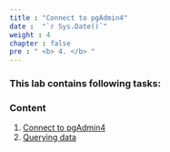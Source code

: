 ```yaml
---
title : "Connect to pgAdmin4"
date :  "`r Sys.Date()`" 
weight : 4 
chapter : false
pre : " <b> 4. </b> "
---
```


### This lab contains following tasks:
### Content
 1. [Connect to pgAdmin4](4-1-configuretheclient/)
 2. [Querying data](4-2-queryingdata/)
 
